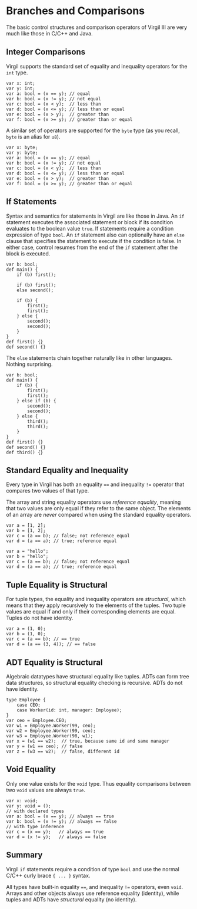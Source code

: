# Branches and Comparisons #

The basic control structures and comparison operators of Virgil III are very much like those in C/C++ and Java.

## Integer Comparisons ##

Virgil supports the standard set of equality and inequality operators for the `int` type.

```
var x: int;
var y: int;
var a: bool = (x == y);	// equal
var b: bool = (x != y);	// not equal
var c: bool = (x < y);	// less than
var d: bool = (x <= y);	// less than or equal
var e: bool = (x > y);	// greater than
var f: bool = (x >= y);	// greater than or equal
```

A similar set of operators are supported for the `byte` type (as you recall, `byte` is an alias for `u8`).

```
var x: byte;
var y: byte;
var a: bool = (x == y);	// equal
var b: bool = (x != y);	// not equal
var c: bool = (x < y);	// less than
var d: bool = (x <= y);	// less than or equal
var e: bool = (x > y);	// greater than
var f: bool = (x >= y);	// greater than or equal
```

## If Statements ##

Syntax and semantics for statements in Virgil are like those in Java. An `if` statement executes the associated statement or block if its condition evaluates to the boolean value `true`. If statements require a condition expression of type `bool`. An `if` statement also can optionally have an `else` clause that specifies the statement to execute if the condition is false. In either case, control resumes from the end of the `if` statement after the block is executed.

```
var b: bool;
def main() {
    if (b) first();

    if (b) first();
    else second();

    if (b) {
        first();
        first();
    } else {
        second();
        second();
    }
}
def first() {}
def second() {}
```

The `else` statements chain together naturally like in other languages. Nothing surprising.

```
var b: bool;
def main() {
    if (b) {
        first();
        first();
    } else if (b) {
        second();
        second();
    } else {
        third();
        third();
    }
}
def first() {}
def second() {}
def third() {}
```

## Standard Equality and Inequality ##

Every type in Virgil has both an equality `==` and inequality `!=` operator that compares two values of that type.

The array and string equality operators use _reference equality_, meaning that two values are only equal if they refer to the same object. The elements of an array are _never_ compared when using the standard equality operators.

```
var a = [1, 2];
var b = [1, 2];
var c = (a == b); // false; not reference equal
var d = (a == a); // true; reference equal
```

```
var a = "hello";
var b = "hello";
var c = (a == b); // false; not reference equal
var d = (a == a); // true; reference equal
```

## Tuple Equality is Structural ##

For tuple types, the equality and inequality operators are _structural_, which means that they apply recursively to the elements of the tuples. Two tuple values are equal if and only if their corresponding elements are equal. Tuples do not have identity.

```
var a = (1, 0);
var b = (1, 0);
var c = (a == b); // == true
var d = (a == (3, 4)); // == false
```

## ADT Equality is Structural ##

Algebraic datatypes have structural equality like tuples. ADTs can form tree data structures, so structural equality checking is recursive. ADTs do not have identity.

```
type Employee {
    case CEO;
    case Worker(id: int, manager: Employee);
}
var ceo = Employee.CEO;
var w1 = Employee.Worker(99, ceo);
var w2 = Employee.Worker(99, ceo);
var w3 = Employee.Worker(98, w1);
var x = (w1 == w2);  // true, because same id and same manager
var y = (w1 == ceo); // false
var z = (w3 == w2);  // false, different id
```

## Void Equality ##

Only one value exists for the `void` type. Thus equality comparisons between two `void` values are always `true`.

```
var x: void;
var y: void = ();
// with declared types
var a: bool = (x == y);	// always == true
var b: bool = (x != y);	// always == false
// with type inference
var c = (x == y);	// always == true
var d = (x != y);	// always == false
```

## Summary ##

Virgil `if` statements require a condition of type `bool` and use the normal C/C++ curly brace `{ ... }` syntax.

All types have built-in equality `==`, and inequality `!=` operators, even `void`. Arrays and other objects always use reference equality (identity), while tuples and ADTs have _structural_ equality (no identity).

